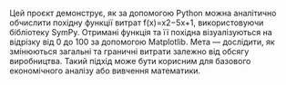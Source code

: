 Цей проєкт демонструє, як за допомогою Python можна аналітично обчислити похідну функції витрат f(x)=x2−5x+1, використовуючи бібліотеку SymPy. Отримані функція та її похідна візуалізуються на відрізку від 0 до 100 за допомогою Matplotlib. Мета — дослідити, як змінюються загальні та граничні витрати залежно від обсягу виробництва. Такий підхід може бути корисним для базового економічного аналізу або вивчення математики.

